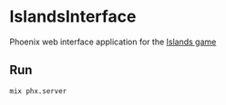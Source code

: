 # IslandsInterface

Phoenix web interface application for the [Islands game](https://github.com/paulcockrell/IslandsEngine.Game)

## Run

```
mix phx.server
```
